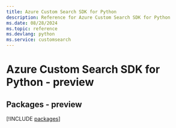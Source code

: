```yaml
---
title: Azure Custom Search SDK for Python
description: Reference for Azure Custom Search SDK for Python
ms.date: 08/28/2024
ms.topic: reference
ms.devlang: python
ms.service: customsearch
---
```

# Azure Custom Search SDK for Python - preview
## Packages - preview
[!INCLUDE [packages](custom-search-index.md)]